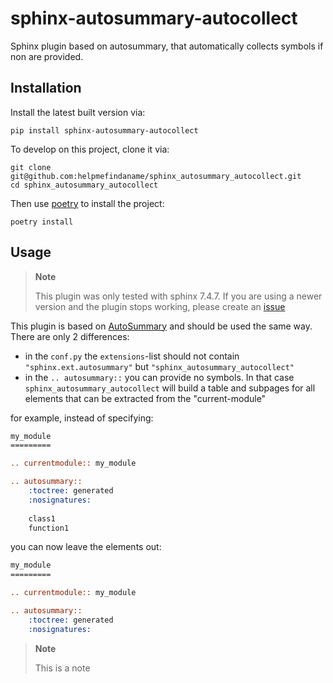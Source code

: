 # sphinx-autosummary-autocollect

Sphinx plugin based on autosummary, that automatically collects symbols if non are provided. 

## Installation

Install the latest built version via:
````commandline
pip install sphinx-autosummary-autocollect
````

To develop on this project, clone it via:
```commandline
git clone git@github.com:helpmefindaname/sphinx_autosummary_autocollect.git
cd sphinx_autosummary_autocollect
```
Then use [poetry](https://python-poetry.org/docs/#installation) to install the project: 
```
poetry install
```

## Usage

> **Note**
>
> This plugin was only tested with sphinx 7.4.7.
> If you are using a newer version and the plugin stops working, please create an [issue](https://github.com/helpmefindaname/sphinx_autosummary_autocollect/issues)

This plugin is based on [AutoSummary](https://www.sphinx-doc.org/en/master/usage/extensions/autosummary.html) and should be used the same way.
There are only 2 differences:
* in the `conf.py` the `extensions`-list should not contain `"sphinx.ext.autosummary"` but `"sphinx_autosummary_autocollect"`
* in the `.. autosummary::` you can provide no symbols. In that case `sphinx_autosummary_autocollect` will build a table and subpages for all elements that can be extracted from the "current-module"

for example, instead of specifying:
````rst
my_module
=========

.. currentmodule:: my_module

.. autosummary::
    :toctree: generated
    :nosignatures:
    
    class1
    function1
````
you can now leave the elements out:
````rst
my_module
=========

.. currentmodule:: my_module

.. autosummary::
    :toctree: generated
    :nosignatures:
````

> **Note**
>
> This is a note